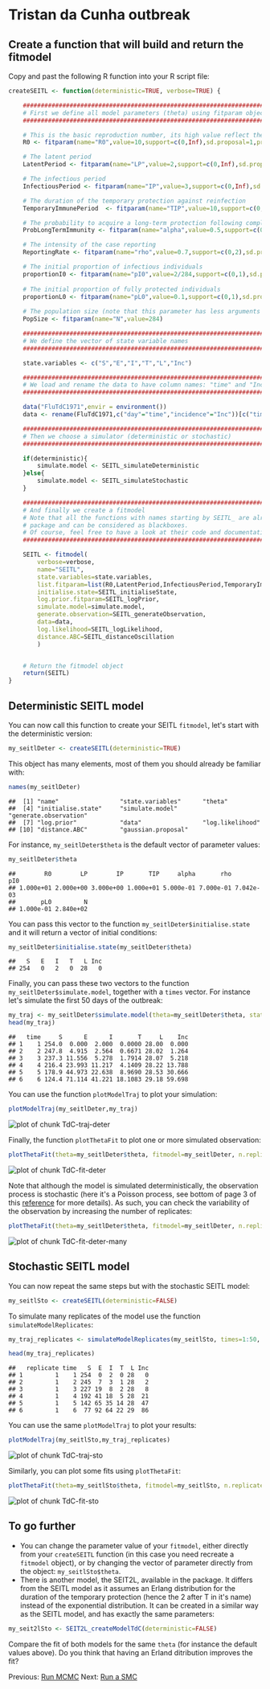 


# Tristan da Cunha outbreak

## Create a function that will build and return the fitmodel

Copy and past the following R function into your R script file:


```r
createSEITL <- function(deterministic=TRUE, verbose=TRUE) {

	#########################################################################################
	# First we define all model parameters (theta) using fitparam objects.
	#########################################################################################

	# This is the basic reproduction number, its high value reflect the high contact rate among islanders.
	R0 <- fitparam(name="R0",value=10,support=c(0,Inf),sd.proposal=1,prior=list(distribution="dunif",parameters=c(min=1,max=100))) 

	# The latent period
	LatentPeriod <- fitparam(name="LP",value=2,support=c(0,Inf),sd.proposal=0.5,prior=list(distribution="dunif",parameters=c(min=0,max=7))) 

	# The infectious period
	InfectiousPeriod <- fitparam(name="IP",value=3,support=c(0,Inf),sd.proposal=0.5,prior=list(distribution="dunif",parameters=c(min=0,max=30))) 

	# The duration of the temporary protection against reinfection
	TemporaryImmunePeriod  <- fitparam(name="TIP",value=10,support=c(0,Inf),sd.proposal=2,prior=list(distribution="dunif",parameters=c(min=0,max=50))) 

	# The probability to acquire a long-term protection following completion of the temporary immunity
	ProbLongTermImmunity <- fitparam(name="alpha",value=0.5,support=c(0,1),sd.proposal=0.1,prior=list(distribution="dunif",parameters=c(min=0,max=1))) 

	# The intensity of the case reporting
	ReportingRate <- fitparam(name="rho",value=0.7,support=c(0,2),sd.proposal=0.1,prior=list(distribution="dunif",parameters=c(min=0,max=2))) 

	# The initial proportion of infectious individuals
	proportionI0 <- fitparam(name="pI0",value=2/284,support=c(0,1),sd.proposal=1/284,prior=list(distribution="dunif",parameters=c(min=1/284,max=5/284))) 
	
	# The initial proportion of fully protected individuals
	proportionL0 <- fitparam(name="pL0",value=0.1,support=c(0,1),sd.proposal=0.01,prior=list(distribution="dunif",parameters=c(min=0.0,max=0.5))) 
	
	# The population size (note that this parameter has less arguments since it is fixed)	
	PopSize <- fitparam(name="N",value=284) 

	#########################################################################################
	# We define the vector of state variable names
	#########################################################################################

	state.variables <- c("S","E","I","T","L","Inc")

	#########################################################################################
	# We load and rename the data to have column names: "time" and "Inc"
	#########################################################################################

	data("FluTdC1971",envir = environment())
	data <- rename(FluTdC1971,c("day"="time","incidence"="Inc"))[c("time","Inc")]

	#########################################################################################
	# Then we choose a simulator (deterministic or stochastic)
	#########################################################################################

	if(deterministic){
		simulate.model <- SEITL_simulateDeterministic
	}else{
		simulate.model <- SEITL_simulateStochastic
	}

	#########################################################################################
	# And finally we create a fitmodel 
	# Note that all the functions with names starting by SEITL_ are already coded in the 
	# package and can be considered as blackboxes. 
	# Of course, feel free to have a look at their code and documentation.
	#########################################################################################

	SEITL <- fitmodel(
		verbose=verbose,
		name="SEITL",
		state.variables=state.variables,
		list.fitparam=list(R0,LatentPeriod,InfectiousPeriod,TemporaryImmunePeriod,ProbLongTermImmunity,ReportingRate,proportionI0,proportionL0,PopSize), 
		initialise.state=SEITL_initialiseState,
		log.prior.fitparam=SEITL_logPrior,
		simulate.model=simulate.model, 
		generate.observation=SEITL_generateObservation, 
		data=data, 
		log.likelihood=SEITL_logLikelihood,
		distance.ABC=SEITL_distanceOscillation
		) 


	# Return the fitmodel object
	return(SEITL)
}
```

## Deterministic SEITL model

You can now call this function to create your SEITL `fitmodel`, let's start with the deterministic version:


```r
my_seitlDeter <- createSEITL(deterministic=TRUE)
```



This object has many elements, most of them you should already be familiar with:


```r
names(my_seitlDeter)
```

```
##  [1] "name"                 "state.variables"      "theta"               
##  [4] "initialise.state"     "simulate.model"       "generate.observation"
##  [7] "log.prior"            "data"                 "log.likelihood"      
## [10] "distance.ABC"         "gaussian.proposal"
```

For instance, `my_seitlDeter$theta` is the default vector of parameter values:

```r
my_seitlDeter$theta
```

```
##        R0        LP        IP       TIP     alpha       rho       pI0 
## 1.000e+01 2.000e+00 3.000e+00 1.000e+01 5.000e-01 7.000e-01 7.042e-03 
##       pL0         N 
## 1.000e-01 2.840e+02
```

You can pass this vector to the function `my_seitlDeter$initialise.state` and it will return a vector of initial conditions:

```r
my_seitlDeter$initialise.state(my_seitlDeter$theta)
```

```
##   S   E   I   T   L Inc 
## 254   0   2   0  28   0
```

Finally, you can pass these two vectors to the function `my_seitlDeter$simulate.model`, together with a `times` vector. For instance let's simulate the first 50 days of the outbreak:


```r
my_traj <- my_seitlDeter$simulate.model(theta=my_seitlDeter$theta, state.init=my_seitlDeter$initialise.state(my_seitlDeter$theta), times=1:50)
head(my_traj)
```

```
##   time     S      E      I       T     L    Inc
## 1    1 254.0  0.000  2.000  0.0000 28.00  0.000
## 2    2 247.8  4.915  2.564  0.6671 28.02  1.264
## 3    3 237.3 11.556  5.278  1.7914 28.07  5.218
## 4    4 216.4 23.993 11.217  4.1409 28.22 13.788
## 5    5 178.9 44.973 22.638  8.9690 28.53 30.666
## 6    6 124.4 71.114 41.221 18.1083 29.18 59.698
```

You can use the function `plotModelTraj` to plot your simulation:


```r
plotModelTraj(my_seitlDeter,my_traj)
```

![plot of chunk TdC-traj-deter](knitr/figure/TdC-traj-deter.png) 

Finally, the function `plotThetaFit` to plot one or more simulated observation:


```r
plotThetaFit(theta=my_seitlDeter$theta, fitmodel=my_seitlDeter, n.replicate=1)
```

![plot of chunk TdC-fit-deter](knitr/figure/TdC-fit-deter.png) 

Note that although the model is simulated deterministically, the observation process is stochastic (here it's a Poisson process, see bottom of page 3 of this [reference](http://data.princeton.edu/wws509/notes/c4.pdf) for more details). As such, you can check the variability of the observation by increasing the number of replicates:


```r
plotThetaFit(theta=my_seitlDeter$theta, fitmodel=my_seitlDeter, n.replicate=100)
```

![plot of chunk TdC-fit-deter-many](knitr/figure/TdC-fit-deter-many.png) 

## Stochastic SEITL model

You can now repeat the same steps but with the stochastic SEITL model:


```r
my_seitlSto <- createSEITL(deterministic=FALSE)
```



To simulate many replicates of the model use the function `simulateModelReplicates`:


```r
my_traj_replicates <- simulateModelReplicates(my_seitlSto, times=1:50, n=50)
```

```r
head(my_traj_replicates)
```

```
##   replicate time   S  E  I  T  L Inc
## 1         1    1 254  0  2  0 28   0
## 2         1    2 245  7  3  1 28   2
## 3         1    3 227 19  8  2 28   8
## 4         1    4 192 41 18  5 28  21
## 5         1    5 142 65 35 14 28  47
## 6         1    6  77 92 64 22 29  86
```

You can use the same `plotModelTraj` to plot your results:


```r
plotModelTraj(my_seitlSto,my_traj_replicates)
```

![plot of chunk TdC-traj-sto](knitr/figure/TdC-traj-sto.png) 

Similarly, you can plot some fits using `plotThetaFit`:


```r
plotThetaFit(theta=my_seitlSto$theta, fitmodel=my_seitlSto, n.replicate=50)
```

![plot of chunk TdC-fit-sto](knitr/figure/TdC-fit-sto.png) 

## To go further

* You can change the parameter value of your `fitmodel`, either directly from your `createSEITL` function (in this case you need recreate a `fitmodel` object), or by changing the vector of parameter directly from the object: `my_seitlSto$theta`.
* There is another model, the SEIT2L, available in the package. It differs from the SEITL model as it assumes an Erlang distribution for the duration of the temporary protection (hence the 2 after T in it's name) instead of the exponential distribution. It can be created in a similar way as the SEITL model, and has exactly the same parameters:


```r
my_seit2lSto <- SEIT2L_createModelTdC(deterministic=FALSE)
```

Compare the fit of both models for the same `theta` (for instance the default values above). Do you think that having an Erland ditribution improves the fit?

Previous: [Run MCMC](mcmc.md) Next: [Run a SMC](smc.md)


